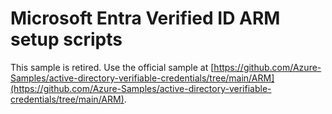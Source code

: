 # Microsoft Entra Verified ID ARM setup scripts
This sample is retired. Use the official sample at [https://github.com/Azure-Samples/active-directory-verifiable-credentials/tree/main/ARM](https://github.com/Azure-Samples/active-directory-verifiable-credentials/tree/main/ARM).
